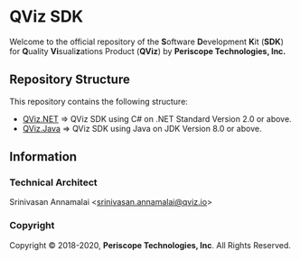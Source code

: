 # QViz SDK
Welcome to the official repository of the **S**oftware **D**evelopment **K**it (**SDK**) for **Q**uality **Vi**suali**z**ations Product (**QViz**) by **Periscope Technologies, Inc.**

## Repository Structure
This repository contains the following structure:

* [QViz.NET](QViz.NET) => QViz SDK using C# on .NET Standard Version 2.0 or above.
* [QViz.Java](QViz.Java) => QViz SDK using Java on JDK Version 8.0 or above.

## Information

### Technical Architect
Srinivasan Annamalai <[srinivasan.annamalai@qviz.io](mailto:srinivasan.annamalai@qviz.io)>

### Copyright
Copyright © 2018-2020, **Periscope Technologies, Inc**. All Rights Reserved.
